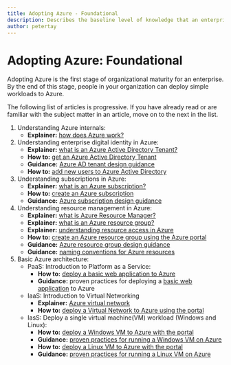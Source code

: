 ```yaml
---
title: Adopting Azure - Foundational 
description: Describes the baseline level of knowledge that an enterprise requires to adopt Azure
author: petertay
---
```


# Adopting Azure: Foundational

Adopting Azure is the first stage of organizational maturity for an enterprise. By the end of this stage, people in your organization can deploy simple workloads to Azure.

The following list of articles is progressive. If you have already read or are familiar with the subject matter in an article, move on to the next in the list. 

1. Understanding Azure internals:
    - **Explainer:** [how does Azure work?](azure-explainer.md)
2. Understanding enterprise digital identity in Azure:
    - **Explainer:** [what is an Azure Active Directory Tenant?](tenant-explainer.md)
    - **How to:** [get an Azure Active Directory Tenant](/azure/active-directory/develop/active-directory-howto-tenant?toc=/azure/architecture/cloud-adoption-guide/toc.json)
    - **Guidance:** [Azure AD tenant design guidance](tenant.md)
    - **How to:** [add new users to Azure Active Directory](/azure/active-directory/add-users-azure-active-directory?toc=/azure/architecture/cloud-adoption-guide/toc.json)    
3. Understanding subscriptions in Azure:
    - **Explainer:** [what is an Azure subscription?](subscription-explainer.md)
    - **How to:** [create an Azure subscription](subscription-how-to.md)
    - **Guidance:** [Azure subscription design guidance](subscription.md)
4. Understanding resource management in Azure: 
    - **Explainer:** [what is Azure Resource Manager?](resource-manager-explainer.md)
    - **Explainer:** [what is an Azure resource group?](resource-group-explainer.md)
    - **Explainer:** [understanding resource access in Azure](/azure/active-directory/active-directory-understanding-resource-access?toc=/azure/architecture/cloud-adoption-guide/toc.json)
    - **How to:** [create an Azure resource group using the Azure portal](/azure/azure-resource-manager/resource-group-portal?toc=/azure/architecture/cloud-adoption-guide/toc.json)
    - **Guidance:** [Azure resource group design guidance](resource-group.md)
    - **Guidance:** [naming conventions for Azure resources](/azure/architecture/best-practices/naming-conventions?toc=/azure/architecture/cloud-adoption-guide/toc.json)
5. Basic Azure architecture:
    - PaaS: Introduction to Platform as a Service:
        - **How to:** [deploy a basic web application to Azure](/azure/app-service)
        - **Guidance:** proven practices for deploying a [basic web application](/azure/architecture/reference-architectures/app-service-web-app/basic-web-app?toc=/azure/architecture/cloud-adoption-guide/toc.json) to Azure
    - IaaS: Introduction to Virtual Networking
        - **Explainer:** [Azure virtual network](/azure/virtual-network/virtual-networks-overview?toc=/azure/architecture/cloud-adoption-guide/toc.json)
        - **How to:** [deploy a Virtual Network to Azure using the portal](/azure/virtual-network/virtual-networks-create-vnet-arm-portal?toc=/azure/architecture/cloud-adoption-guide/toc.json)
    - IasS: Deploy a single virtual machine(VM) workload (Windows and Linux):
        - **How to:** [deploy a Windows VM to Azure with the portal](/azure/virtual-machines/windows/quick-create-portal?toc=/azure/architecture/cloud-adoption-guide/toc.json)
        - **Guidance:** [proven practices for running a Windows VM on Azure](/azure/architecture/reference-architectures/virtual-machines-windows/single-vm?toc=/azure/architecture/cloud-adoption-guide/toc.json)
        - **How to:** [deploy a Linux VM to Azure with the portal](/azure/virtual-machines/linux/quick-create-portal?toc=/azure/architecture/cloud-adoption-guide/toc.json)
        - **Guidance:** [proven practices for running a Linux VM on Azure](/azure/architecture/reference-architectures/virtual-machines-linux/single-vm?toc=/azure/architecture/cloud-adoption-guide/toc.json)
